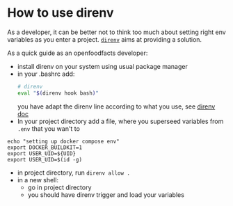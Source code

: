 # How to use direnv

As a developer, it can be better not to think too much about setting right env variables as you enter a project.
[`direnv`](https://direnv.net/) aims at providing a solution.

As a quick guide as an openfoodfacts developer:

- install direnv on your system using usual package manager
- in your .bashrc add:
    ```bash
    # direnv
    eval "$(direnv hook bash)"
    ```
  you have adapt the direnv line according to what you use, see [direnv doc](https://direnv.net/docs/hook.html)
- In your project directory add a file, where you superseed variables from `.env`
  that you wan't to

```
echo "setting up docker compose env"
export DOCKER_BUILDKIT=1
export USER_UID=${UID}
export USER_UID=$(id -g)
```

- in project directory, run `direnv allow .`
- in a new shell:
  - go in project directory
  - you should have direnv trigger and load your variables
